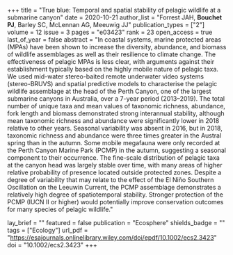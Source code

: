 +++
title = "True blue: Temporal and spatial stability of pelagic wildlife at a submarine canyon"
date = 2020-10-21
author_list = "Forrest JAH, <b>Bouchet PJ</b>, Barley SC, McLennan AG, Meeuwig JJ"
publication_types = ["2"]
volume = 12
issue = 3
pages = "e03423"
rank = 23
open_access = true
last_of_year = false
abstract = "In coastal systems, marine protected areas (MPAs) have been shown to increase the diversity, abundance, and biomass of wildlife assemblages as well as their resilience to climate change. The effectiveness of pelagic MPAs is less clear, with arguments against their establishment typically based on the highly mobile nature of pelagic taxa. We used mid-water stereo-baited remote underwater video systems (stereo-BRUVS) and spatial predictive models to characterise the pelagic wildlife assemblage at the head of the Perth Canyon, one of the largest submarine canyons in Australia, over a 7-year period (2013–2019). The total number of unique taxa and mean values of taxonomic richness, abundance, fork length and biomass demonstrated strong interannual stability, although mean taxonomic richness and abundance were significantly lower in 2018 relative to other years. Seasonal variability was absent in 2016, but in 2018, taxonomic richness and abundance were three times greater in the Austral spring than in the autumn. Some mobile megafauna were only recorded at the Perth Canyon Marine Park (PCMP) in the autumn, suggesting a seasonal component to their occurrence. The fine-scale distribution of pelagic taxa at the canyon head was largely stable over time, with many areas of higher relative probability of presence located outside protected zones. Despite a degree of variability that may relate to the effect of the El Niño Southern Oscillation on the Leeuwin Current, the PCMP assemblage demonstrates a relatively high degree of spatiotemporal stability. Stronger protection of the PCMP (IUCN II or higher) would potentially improve conservation outcomes for many species of pelagic wildlife."

lay_brief = "" 
featured = false
publication = "Ecosphere"
shields_badge = ""
tags = ["Ecology"]
url_pdf = "https://esajournals.onlinelibrary.wiley.com/doi/epdf/10.1002/ecs2.3423"
doi = "10.1002/ecs2.3423"
+++

